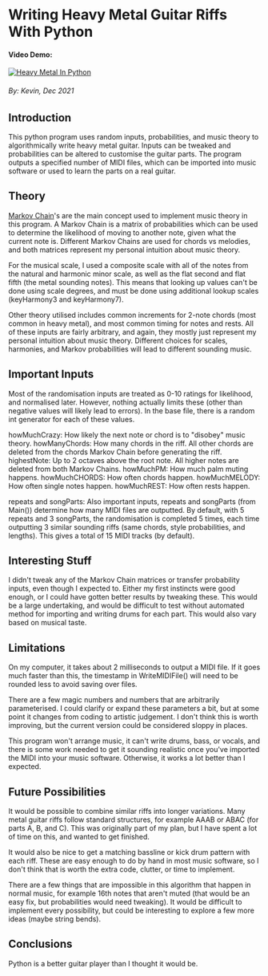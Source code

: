 # Writing Heavy Metal Guitar Riffs With Python
#### Video Demo:  
[![Heavy Metal In Python](https://img.youtube.com/vi/EOAXEARPwSg/0.jpg)](https://www.youtube.com/watch?v=EOAXEARPwSg)
###### By: Kevin, Dec 2021

## Introduction

This python program uses random inputs, probabilities, and music theory to algorithmically write heavy metal guitar. Inputs can be tweaked and probabilities can be altered to customise the guitar parts. The program outputs a specified number of MIDI files, which can be imported into music software or used to learn the parts on a real guitar.

## Theory

[Markov Chain](https://en.wikipedia.org/wiki/Markov_chain)'s are the main concept used to implement music theory in this program. A Markov Chain is a matrix of probabilities which can be used to determine the likelihood of moving to another note, given what the current note is. Different Markov Chains are used for chords vs melodies, and both matrices represent my personal intuition about music theory.

For the musical scale, I used a composite scale with all of the notes from the natural and harmonic minor scale, as well as the flat second and flat fifth (the metal sounding notes). This means that looking up values can't be done using scale degrees, and must be done using additional lookup scales (keyHarmony3 and keyHarmony7).

Other theory utilised includes common increments for 2-note chords (most common in heavy metal), and most common timing for notes and rests. All of these inputs are fairly arbitrary, and again, they mostly just represent my personal intuition about music theory. Different choices for scales, harmonies, and Markov probabilities will lead to different sounding music.

## Important Inputs

Most of the randomisation inputs are treated as 0-10 ratings for likelihood, and normalised later. However, nothing actually limits these (other than negative values will likely lead to errors). In the base file, there is a random int generator for each of these values.

howMuchCrazy: How likely the next note or chord is to "disobey" music theory.
howManyChords: How many chords in the riff. All other chords are deleted from the chords Markov Chain before generating the riff.
highestNote: Up to 2 octaves above the root note. All higher notes are deleted from both Markov Chains.
howMuchPM: How much palm muting happens.
howMuchCHORDS: How often chords happen.
howMuchMELODY: How often single notes happen.
howMuchREST: How often rests happen.

repeats and songParts: Also important inputs, repeats and songParts (from Main()) determine how many MIDI files are outputted. By default, with 5 repeats and 3 songParts, the randomisation is completed 5 times, each time outputting 3 similar sounding riffs (same chords, style probabilities, and lengths). This gives a total of 15 MIDI tracks (by default).

## Interesting Stuff

I didn't tweak any of the Markov Chain matrices or transfer probability inputs, even though I expected to. Either my first instincts were good enough, or I could have gotten better results by tweaking these. This would be a large undertaking, and would be difficult to test without automated method for importing and writing drums for each part. This would also vary based on musical taste.

## Limitations

On my computer, it takes about 2 milliseconds to output a MIDI file. If it goes much faster than this, the timestamp in WriteMIDIFile() will need to be rounded less to avoid saving over files.

There are a few magic numbers and numbers that are arbitrarily parameterised. I could clarify or expand these parameters a bit, but at some point it changes from coding to artistic judgement. I don't think this is worth improving, but the current version could be considered sloppy in places.

This program won't arrange music, it can't write drums, bass, or vocals, and there is some work needed to get it sounding realistic once you've imported the MIDI into your music software. Otherwise, it works a lot better than I expected.

## Future Possibilities

It would be possible to combine similar riffs into longer variations. Many metal guitar riffs follow standard structures, for example AAAB or ABAC (for parts A, B, and C). This was originally part of my plan, but I have spent a lot of time on this, and wanted to get finished.

It would also be nice to get a matching bassline or kick drum pattern with each riff. These are easy enough to do by hand in most music software, so I don't think that is worth the extra code, clutter, or time to implement.

There are a few things that are impossible in this algorithm that happen in normal music, for example 16th notes that aren't muted (that would be an easy fix, but probabilities would need tweaking). It would be difficult to implement every possibility, but could be interesting to explore a few more ideas (maybe string bends).

## Conclusions

Python is a better guitar player than I thought it would be.
